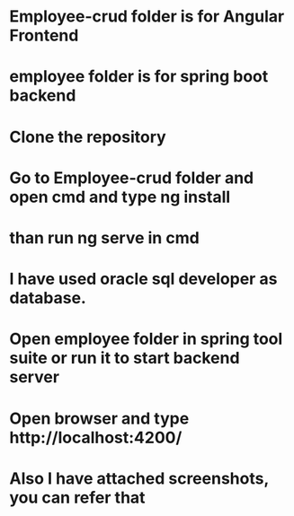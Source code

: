 # Employee-crud folder is for Angular Frontend
# employee folder is for spring boot backend
# Clone the repository
# Go to Employee-crud folder and open cmd and type ng install
# than run ng serve in cmd
# I have used  oracle sql developer as database.
# Open employee folder in spring tool suite or run it to start backend server
# Open browser and type http://localhost:4200/
# Also I have attached screenshots, you can refer that
